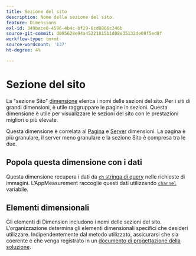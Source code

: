 ```yaml
---
title: Sezione del sito
description: Nome della sezione del sito.
feature: Dimensions
exl-id: 349bace0-4596-4b4c-bf29-6cd8866c246b
source-git-commit: d095628e94a45221815b1d08e35132de09f5ed8f
workflow-type: tm+mt
source-wordcount: '137'
ht-degree: 4%

---
```


# Sezione del sito

La &quot;sezione Sito&quot; [dimensione](overview.md) elenca i nomi delle sezioni del sito. Per i siti di grandi dimensioni, è utile raggruppare le pagine in sezioni. Questa dimensione è utile per visualizzare le sezioni del sito con le prestazioni migliori o più elevate.

Questa dimensione è correlata al [Pagina](page.md) e [Server](server.md) dimensioni. La pagina è più granulare, il server meno granulare e la sezione Sito è compresa tra le due.

## Popola questa dimensione con i dati

Questa dimensione recupera i dati da [`ch` stringa di query](/help/implement/validate/query-parameters.md) nelle richieste di immagini. L’AppMeasurement raccoglie questi dati utilizzando [`channel`](/help/implement/vars/page-vars/channel.md) variabile.

## Elementi dimensionali

Gli elementi di Dimension includono i nomi delle sezioni del sito. L’organizzazione determina gli elementi dimensionali specifici che desideri utilizzare. Indipendentemente dal metodo utilizzato, assicurarsi che sia coerente e che venga registrato in un [documento di progettazione della soluzione](/help/implement/prepare/solution-design.md).
